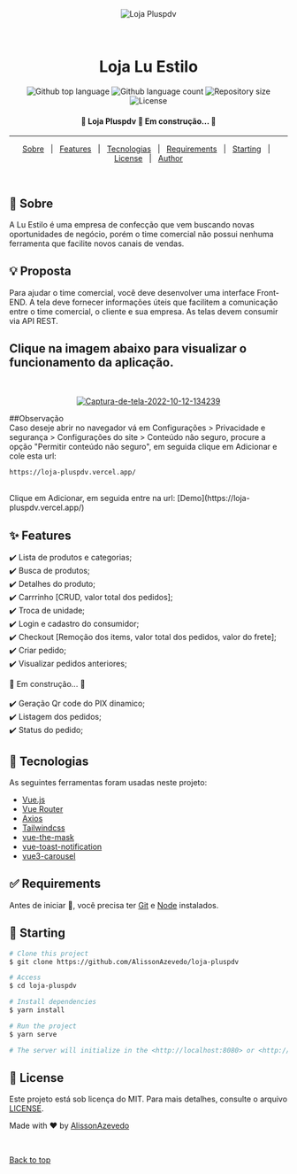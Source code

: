 <div align="center" id="top"> 
  <img src="https://i.ibb.co/rp4vhKS/Plus-PDV-logo.png" alt="Loja Pluspdv" />

  &#xa0;

  <!-- <a href="https://lojapluspdv.netlify.app">Demo</a> -->
</div>

<h1 align="center">Loja Lu Estilo</h1>

<p align="center">
  <img alt="Github top language" src="https://img.shields.io/github/languages/top/AlissonAzevedo/loja-pluspdv?color=56BEB8">

  <img alt="Github language count" src="https://img.shields.io/github/languages/count/AlissonAzevedo/loja-pluspdv?color=56BEB8">

  <img alt="Repository size" src="https://img.shields.io/github/repo-size/AlissonAzevedo/loja-pluspdv?color=56BEB8">

  <img alt="License" src="https://img.shields.io/github/license/AlissonAzevedo/loja-pluspdv?color=56BEB8">

  <!-- <img alt="Github issues" src="https://img.shields.io/github/issues/AlissonAzevedo/loja-pluspdv?color=56BEB8" /> -->

  <!-- <img alt="Github forks" src="https://img.shields.io/github/forks/AlissonAzevedo/loja-pluspdv?color=56BEB8" /> -->

  <!-- <img alt="Github stars" src="https://img.shields.io/github/stars/AlissonAzevedo/loja-pluspdv?color=56BEB8" /> -->
</p>

<!-- Status -->

<h4 align="center"> 
	🚧  Loja Pluspdv 🚀 Em construção...  🚧
</h4> 

<hr>

<p align="center">
  <a href="#dart-sobre">Sobre</a> &#xa0; | &#xa0; 
  <a href="#sparkles-features">Features</a> &#xa0; | &#xa0;
  <a href="#rocket-tecnologias">Tecnologias</a> &#xa0; | &#xa0;
  <a href="#white_check_mark-requirements">Requirements</a> &#xa0; | &#xa0;
  <a href="#checkered_flag-starting">Starting</a> &#xa0; | &#xa0;
  <a href="#memo-license">License</a> &#xa0; | &#xa0;
  <a href="https://github.com/AlissonAzevedo" target="_blank">Author</a>
</p>

<br>

## :dart: Sobre ##

A Lu Estilo é uma empresa de confecção que vem buscando novas oportunidades
de negócio, porém o time comercial não possui nenhuma ferramenta que facilite
novos canais de vendas.
## :bulb: Proposta ##
Para ajudar o time comercial, você deve desenvolver uma interface Front-END. A tela deve fornecer informações úteis que
facilitem a comunicação entre o time comercial, o cliente e sua empresa.
As telas devem consumir via API REST.
<br>
## Clique na imagem abaixo para visualizar o funcionamento da aplicação.
<br>
<p align="center">
	<a href="https://www.youtube-nocookie.com/embed/e4L1W0xblWQ"><img src="https://i.ibb.co/b5BZXkC/Captura-de-tela-2022-10-12-134239.png" alt="Captura-de-tela-2022-10-12-134239" border="0"></a>
<br>

##Observação
<br>
Caso deseje abrir no navegador vá em Configurações > Privacidade e segurança > Configurações do site > Conteúdo não seguro, procure a opção "Permitir conteúdo não seguro", em seguida clique em Adicionar e cole esta url:
```bash
https://loja-pluspdv.vercel.app/
```
<br>
Clique em Adicionar, em seguida entre na url: [Demo](https://loja-pluspdv.vercel.app/)

## :sparkles: Features ##

:heavy_check_mark: Lista de produtos e categorias;\
:heavy_check_mark: Busca de produtos;\
:heavy_check_mark: Detalhes do produto;\
:heavy_check_mark: Carrrinho [CRUD, valor total dos pedidos];\
:heavy_check_mark: Troca de unidade;\
:heavy_check_mark: Login e cadastro do consumidor;\
:heavy_check_mark: Checkout [Remoção dos items, valor total dos pedidos, valor do frete];\
:heavy_check_mark: Criar pedido;\
:heavy_check_mark: Visualizar pedidos anteriores;

🚧 Em construção...  🚧
<br>
<br>
:heavy_check_mark: Geração Qr code do PIX dinamico;\
:heavy_check_mark: Listagem dos pedidos;\
:heavy_check_mark: Status do pedido;

## :rocket: Tecnologias ##

As seguintes ferramentas foram usadas neste projeto:

- [Vue.js](https://vuejs.org/)
- [Vue Router](https://router.vuejs.org/)
- [Axios](https://axios-http.com/)
- [Tailwindcss](https://tailwindcss.com/)
- [vue-the-mask](https://vuejs-tips.github.io/vue-the-mask/)
- [vue-toast-notification](https://ankurk91.github.io/vue-toast-notification/)
- [vue3-carousel](https://ismail9k.github.io/vue3-carousel/)

## :white_check_mark: Requirements ##

Antes de iniciar  :checkered_flag:, você precisa ter [Git](https://git-scm.com) e [Node](https://nodejs.org/en/) instalados.

## :checkered_flag: Starting ##

```bash
# Clone this project
$ git clone https://github.com/AlissonAzevedo/loja-pluspdv

# Access
$ cd loja-pluspdv

# Install dependencies
$ yarn install

# Run the project
$ yarn serve

# The server will initialize in the <http://localhost:8080> or <http://127.0.0.1:8080>
```

## :memo: License ##

Este projeto está sob licença do MIT. Para mais detalhes, consulte o arquivo [LICENSE](LICENSE.md).


Made with :heart: by <a href="https://github.com/AlissonAzevedo" target="_blank">AlissonAzevedo</a>

&#xa0;

<a href="#top">Back to top</a>
